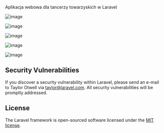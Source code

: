 Aplikacja webowa dla tancerzy towarzyskich w Laravel

![image](https://github.com/user-attachments/assets/b6ab1b89-f8c0-4f15-9257-bd1259a8d803)

![image](https://github.com/user-attachments/assets/da0ba4a8-8624-4fdf-a129-775e28f3984c)

![image](https://github.com/user-attachments/assets/080b1234-9c52-4c23-9e26-61bb2b9b63a6)



![image](https://github.com/user-attachments/assets/73363533-82f2-42bc-9c31-908924ea365f)



![image](https://github.com/user-attachments/assets/989b03b2-c6ac-44b4-a762-9f795eb42887)

## Security Vulnerabilities

If you discover a security vulnerability within Laravel, please send an e-mail to Taylor Otwell via [taylor@laravel.com](mailto:taylor@laravel.com). All security vulnerabilities will be promptly addressed.

## License

The Laravel framework is open-sourced software licensed under the [MIT license](https://opensource.org/licenses/MIT).
